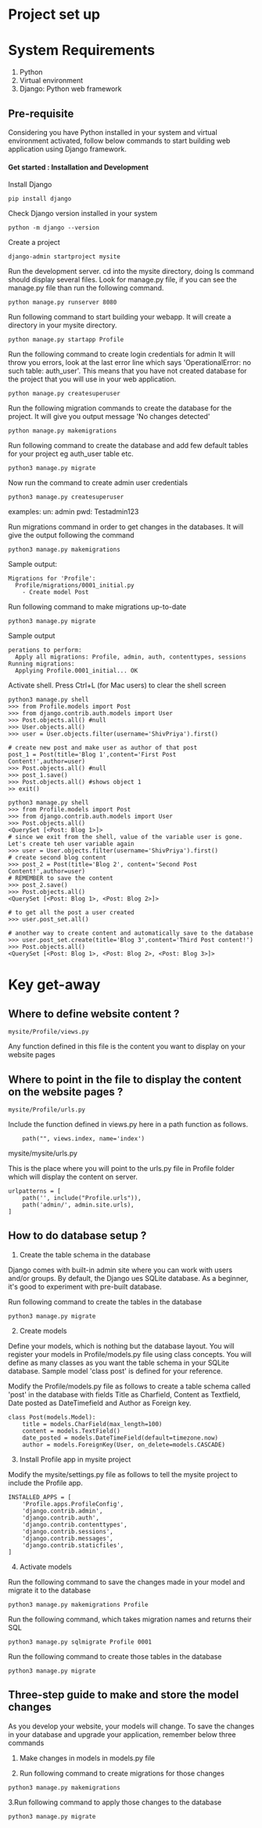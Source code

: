 # Project set up

# System Requirements

1. Python
3. Virtual environment
5. Django: Python web framework

## Pre-requisite

Considering you have Python installed in your system and virtual environment activated, follow below commands to start building web application using Django framework.

#### Get started : Installation and Development


Install Django
```
pip install django
```

Check Django version installed in your system
```
python -m django --version
```

Create a project
```
django-admin startproject mysite
```

Run the development server. cd into the mysite directory, doing ls command should display several files. Look for manage.py file, if you can see the manage.py file than run the following command.
```
python manage.py runserver 8080
```

Run following command to start building your webapp. It will create a directory in your mysite directory.
```
python manage.py startapp Profile
```

Run the following command to create login credentials for admin
It will throw you errors, look at the last error line which says 'OperationalError: no such table: auth_user'. This means that you have not created database for the project that you will use in your web application.
```
python manage.py createsuperuser
```

Run the following migration commands to create the database for the project. It will give you output message 'No changes detected'
```
python manage.py makemigrations
```

Run following command to create the database and add few default tables for your project eg auth_user table etc.
```
python3 manage.py migrate
```

Now run the command to create admin user credentials
```
python3 manage.py createsuperuser
```

examples:
un: admin
pwd: Testadmin123

Run migrations command in order to get changes in the databases. It will give the output following the command
```
python3 manage.py makemigrations
```
Sample output:
```
Migrations for 'Profile':
  Profile/migrations/0001_initial.py
    - Create model Post
```

Run following command to make migrations up-to-date
```
python3 manage.py migrate
```
Sample output
```
perations to perform:
  Apply all migrations: Profile, admin, auth, contenttypes, sessions
Running migrations:
  Applying Profile.0001_initial... OK
```
Activate shell. Press Ctrl+L (for Mac users) to clear the shell screen

```
python3 manage.py shell
>>> from Profile.models import Post
>>> from django.contrib.auth.models import User
>>> Post.objects.all() #null
>>> User.objects.all()
>>> user = User.objects.filter(username='ShivPriya').first()

# create new post and make user as author of that post
post_1 = Post(title='Blog 1',content='First Post Content!',author=user)
>>> Post.objects.all() #null
>>> post_1.save()
>>> Post.objects.all() #shows object 1
>> exit()

python3 manage.py shell
>>> from Profile.models import Post
>>> from django.contrib.auth.models import User
>>> Post.objects.all()
<QuerySet [<Post: Blog 1>]>
# since we exit from the shell, value of the variable user is gone. Let's create teh user variable again
>>> user = User.objects.filter(username='ShivPriya').first()
# create second blog content
>>> post_2 = Post(title='Blog 2', content='Second Post Content!',author=user)
# REMEMBER to save the content
>>> post_2.save()
>>> Post.objects.all()
<QuerySet [<Post: Blog 1>, <Post: Blog 2>]>

# to get all the post a user created
>>> user.post_set.all()

# another way to create content and automatically save to the database
>>> user.post_set.create(title='Blog 3',content='Third Post content!')
>>> Post.objects.all()
<QuerySet [<Post: Blog 1>, <Post: Blog 2>, <Post: Blog 3>]>

```

# Key get-away

## Where to define website content ?

```
mysite/Profile/views.py
```
Any function defined in this file is the content you want to display on your website pages

## Where to point in the file to display the content on the website pages ?

```
mysite/Profile/urls.py
```
Include the function defined in views.py here in a path function as follows.
```
    path("", views.index, name='index')
```
mysite/mysite/urls.py

This is the place where you will point to the urls.py file in Profile folder which will display the content on server.
```
urlpatterns = [
    path('', include("Profile.urls")),
    path('admin/', admin.site.urls),
]
```

## How to do database setup ?

1. Create the table schema in the database

Django comes with built-in admin site where you can work with users and/or groups. By default, the Django ues SQLite database. As a beginner, it's good to experiment with pre-built database.

Run following command to create the tables in the database
```
python3 manage.py migrate
```

2. Create models

Define your models, which is nothing but the database layout. You will register your models in Profile/models.py file using class concepts. You will define as many classes as you want the table schema in your SQLite database. Sample model 'class post' is defined for your reference.

Modify the Profile/models.py file as follows to create a table schema called 'post' in the database with fields Title as Charfield, Content as Textfield, Date posted as DateTimefield and Author as Foreign key.
```
class Post(models.Model):
    title = models.CharField(max_length=100)
    content = models.TextField()
    date_posted = models.DateTimeField(default=timezone.now)
    author = models.ForeignKey(User, on_delete=models.CASCADE)
```

3. Install Profile app in mysite project

Modify the mysite/settings.py file as follows to tell the mysite project to include the Profile app.

```
INSTALLED_APPS = [
    'Profile.apps.ProfileConfig',
    'django.contrib.admin',
    'django.contrib.auth',
    'django.contrib.contenttypes',
    'django.contrib.sessions',
    'django.contrib.messages',
    'django.contrib.staticfiles',
]
```
4. Activate models

Run the following command to save the changes made in your model and migrate it to the database
```
python3 manage.py makemigrations Profile
```

Run the following command, which takes migration names and returns their SQL
```
python3 manage.py sqlmigrate Profile 0001
```

Run the following command to create those tables in the database
```
python3 manage.py migrate
```

## Three-step guide to make and store the model changes

As you develop your website, your models will change. To save the changes in your database and upgrade your application, remember below three commands

1. Make changes in models in models.py file

2. Run following command to create migrations for those changes
```
python3 manage.py makemigrations
```

3.Run following command to apply those changes to the database
```
python3 manage.py migrate
```